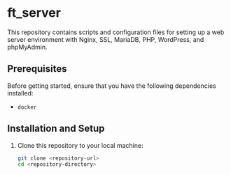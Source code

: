 # ft_server
This repository contains scripts and configuration files for setting up a web server environment with Nginx, SSL, MariaDB, PHP, WordPress, and phpMyAdmin.
## Prerequisites

Before getting started, ensure that you have the following dependencies installed:

- `docker`

## Installation and Setup

1. Clone this repository to your local machine:

   ```bash
   git clone <repository-url>
   cd <repository-directory>
